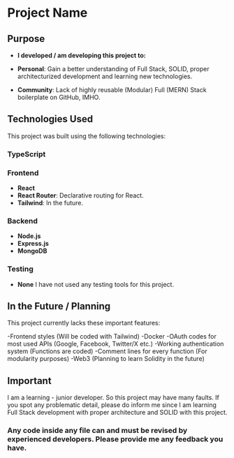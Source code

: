 # Project Name

## Purpose

- **I developed / am developing this project to:**

- **Personal**: Gain a better understanding of Full Stack, SOLID, proper architecturized development and learning new technologies.
- **Community**: Lack of highly reusable (Modular) Full (MERN) Stack boilerplate on GitHub, IMHO.

## Technologies Used

This project was built using the following technologies:

### TypeScript

### Frontend

- **React**
- **React Router**: Declarative routing for React.
- **Tailwind**: In the future.

### Backend

- **Node.js**
- **Express.js**
- **MongoDB**

### Testing

- **None** I have not used any testing tools for this project.

## In the Future / Planning

This project currently lacks these important features:

-Frontend styles (Will be coded with Tailwind)
-Docker
-OAuth codes for most used APIs (Google, Facebook, Twitter/X etc.)
-Working authentication system (Functions are coded)
-Comment lines for every function (For modularity purposes)
-Web3 (Planning to learn Solidity in the future) 

## Important

I am a learning - junior developer. So this project may have many faults. If you spot any problematic detail, please do inform me since I am learning Full Stack development with proper architecture and SOLID with this project.

### Any code inside any file can and must be revised by experienced developers. Please provide me any feedback you have.